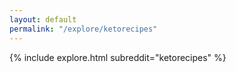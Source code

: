 ```yaml
---
layout: default
permalink: "/explore/ketorecipes"
---
```


<link rel="stylesheet" type="text/css" href="/static/css/explore.css">
{% include explore.html subreddit="ketorecipes" %}
